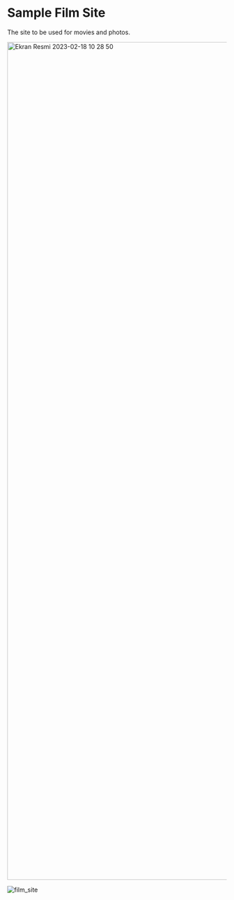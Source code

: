 <h1>Sample Film Site</h1>
<p>The site to be used for movies and photos.</p>
<img width="1920" alt="Ekran Resmi 2023-02-18 10 28 50" src="https://user-images.githubusercontent.com/105823500/219852904-345964ae-996d-4581-8c8d-d90c367c3caa.png">

![film_site](https://user-images.githubusercontent.com/105823500/220983815-d8739f8c-c838-45e4-bb38-9b837bdf92ad.gif)
